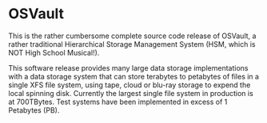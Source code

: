 OSVault
=======
This is the rather cumbersome complete source code release 
of OSVault, a rather traditional Hierarchical Storage Management
System (HSM, which is NOT High School Musical!).

This software release provides many large data storage implementations
with a data storage system that can store terabytes to petabytes of files
in a single XFS file system, using tape, cloud or blu-ray storage to
expend the local spinning disk.  Currently the largest single file 
system in production is at 700TBytes.  Test systems have been implemented
in excess of 1 Petabytes (PB).
